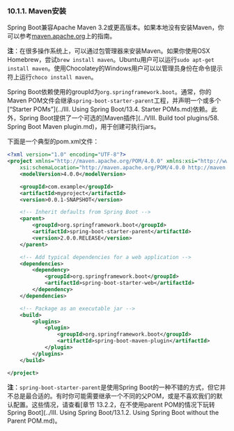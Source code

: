 
### 10.1.1. Maven安装

Spring Boot兼容Apache Maven 3.2或更高版本。如果本地没有安装Maven，你可以参考[maven.apache.org](http://maven.apache.org/)上的指南。

**注**：在很多操作系统上，可以通过包管理器来安装Maven。如果你使用OSX Homebrew，尝试`brew install maven`。Ubuntu用户可以运行`sudo apt-get install maven`。使用Chocolatey的Windows用户可以以管理员身份在命令提示符上运行`choco install maven`。

Spring Boot依赖使用的groupId为`org.springframework.boot`。通常，你的Maven POM文件会继承`spring-boot-starter-parent`工程，并声明一个或多个[“Starter POMs”](../III. Using Spring Boot/13.4. Starter POMs.md)依赖。此外，Spring Boot提供了一个可选的[Maven插件](../VIII. Build tool plugins/58. Spring Boot Maven plugin.md)，用于创建可执行jars。

下面是一个典型的pom.xml文件：
```xml
<?xml version="1.0" encoding="UTF-8"?>
<project xmlns="http://maven.apache.org/POM/4.0.0" xmlns:xsi="http://www.w3.org/2001/XMLSchema-instance"
    xsi:schemaLocation="http://maven.apache.org/POM/4.0.0 http://maven.apache.org/xsd/maven-4.0.0.xsd">
    <modelVersion>4.0.0</modelVersion>

    <groupId>com.example</groupId>
    <artifactId>myproject</artifactId>
    <version>0.0.1-SNAPSHOT</version>

    <!-- Inherit defaults from Spring Boot -->
    <parent>
        <groupId>org.springframework.boot</groupId>
        <artifactId>spring-boot-starter-parent</artifactId>
        <version>2.0.0.RELEASE</version>
    </parent>

    <!-- Add typical dependencies for a web application -->
    <dependencies>
        <dependency>
            <groupId>org.springframework.boot</groupId>
            <artifactId>spring-boot-starter-web</artifactId>
        </dependency>
    </dependencies>

    <!-- Package as an executable jar -->
    <build>
        <plugins>
            <plugin>
                <groupId>org.springframework.boot</groupId>
                <artifactId>spring-boot-maven-plugin</artifactId>
            </plugin>
        </plugins>
    </build>

</project>
```
**注**：`spring-boot-starter-parent`是使用Spring Boot的一种不错的方式，但它并不总是最合适的。有时你可能需要继承一个不同的父POM，或是不喜欢我们的默认配置。这些情况，请查看[章节 13.2.2，在不使用parent POM的情况下玩转Spring Boot](../III. Using Spring Boot/13.1.2. Using Spring Boot without the Parent POM.md)。
